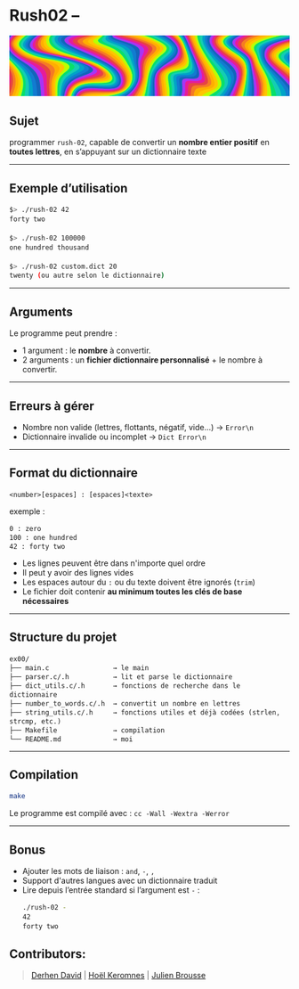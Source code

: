 # Rush02 –

<p align="center">
  <img src="./ressources/banner.gif" alt="Rush02 Banner" />
</p>

## Sujet

programmer `rush-02`, capable de convertir un **nombre entier positif** en **toutes lettres**, en s’appuyant sur un dictionnaire texte

---

## Exemple d’utilisation

```bash
$> ./rush-02 42
forty two

$> ./rush-02 100000
one hundred thousand

$> ./rush-02 custom.dict 20
twenty (ou autre selon le dictionnaire)
```

---

## Arguments

Le programme peut prendre :

- 1 argument : le **nombre** à convertir.
- 2 arguments : un **fichier dictionnaire personnalisé** + le nombre à convertir.

---

## Erreurs à gérer

- Nombre non valide (lettres, flottants, négatif, vide...) → `Error\n`
- Dictionnaire invalide ou incomplet → `Dict Error\n`

---

## Format du dictionnaire

```
<number>[espaces] : [espaces]<texte>
```

exemple :
```
0 : zero
100 : one hundred
42 : forty two
```

- Les lignes peuvent être dans n'importe quel ordre
- Il peut y avoir des lignes vides
- Les espaces autour du `:` ou du texte doivent être ignorés (`trim`)
- Le fichier doit contenir **au minimum toutes les clés de base nécessaires**

---

## Structure du projet

```
ex00/
├── main.c                → le main
├── parser.c/.h           → lit et parse le dictionnaire
├── dict_utils.c/.h       → fonctions de recherche dans le dictionnaire
├── number_to_words.c/.h  → convertit un nombre en lettres
├── string_utils.c/.h     → fonctions utiles et déjà codées (strlen, strcmp, etc.)
├── Makefile              → compilation
└── README.md             → moi
```

---

## Compilation

```bash
make
```

Le programme est compilé avec : `cc -Wall -Wextra -Werror`

---

## Bonus

- Ajouter les mots de liaison : `and`, `-`, `,`
- Support d'autres langues avec un dictionnaire traduit
- Lire depuis l’entrée standard si l’argument est `-` :
  ```bash
  ./rush-02 -
  42
  forty two
  ```

## Contributors:
>[Derhen David](https://profile.intra.42.fr/users/dedavid) | 
>[Hoël Keromnes](https://profile.intra.42.fr/users/hkeromne) | 
>[Julien Brousse](https://profile-v3.intra.42.fr/users/jubrouss)

